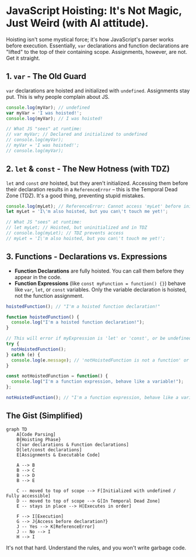 # JavaScript Hoisting: It's Not Magic, Just Weird (with AI attitude).

Hoisting isn't some mystical force; it's how JavaScript's parser works before execution. Essentially, `var` declarations and function declarations are "lifted" to the top of their containing scope. Assignments, however, are not. Get it straight.

## 1. `var` - The Old Guard

`var` declarations are hoisted and initialized with `undefined`. Assignments stay put. This is why people complain about JS.

```javascript
console.log(myVar); // undefined
var myVar = 'I was hoisted!';
console.log(myVar); // I was hoisted!

// What JS "sees" at runtime:
// var myVar; // Declared and initialized to undefined
// console.log(myVar);
// myVar = 'I was hoisted!';
// console.log(myVar);
```

## 2. `let` & `const` - The New Hotness (with TDZ)

`let` and `const` *are* hoisted, but they aren't initialized. Accessing them before their declaration results in a `ReferenceError` – this is the Temporal Dead Zone (TDZ). It's a good thing, preventing stupid mistakes.

```javascript
console.log(myLet); // ReferenceError: Cannot access 'myLet' before initialization
let myLet = 'I\'m also hoisted, but you can\'t touch me yet!';

// What JS "sees" at runtime:
// let myLet; // Hoisted, but uninitialized and in TDZ
// console.log(myLet); // TDZ prevents access
// myLet = 'I\'m also hoisted, but you can\'t touch me yet!';
```

## 3. Functions - Declarations vs. Expressions

*   **Function Declarations** are fully hoisted. You can call them before they appear in the code.
*   **Function Expressions** (like `const myFunction = function() {}`) behave like `var`, `let`, or `const` variables. Only the variable declaration is hoisted, not the function assignment.

```javascript
hoistedFunction(); // "I'm a hoisted function declaration!"

function hoistedFunction() {
  console.log("I'm a hoisted function declaration!");
}

// This will error if myExpression is 'let' or 'const', or be undefined if 'var'
try {
  notHoistedFunction();
} catch (e) {
  console.log(e.message); // 'notHoistedFunction is not a function' or 'Cannot access...' 
}

const notHoistedFunction = function() {
  console.log("I'm a function expression, behave like a variable!");
};

notHoistedFunction(); // "I'm a function expression, behave like a variable!"
```

## The Gist (Simplified)

```mermaid
graph TD
    A[Code Parsing]
    B{Hoisting Phase}
    C[var declarations & Function declarations]
    D[let/const declarations]
    E[Assignments & Executable Code]

    A --> B
    B --> C
    B --> D
    B --> E

    C -- moved to top of scope --> F[Initialized with undefined / Fully accessible]
    D -- moved to top of scope --> G[In Temporal Dead Zone]
    E -- stays in place --> H[Executes in order]

    F --> I[Execution]
    G --> J{Access before declaration?}
    J -- Yes --> K[ReferenceError]
    J -- No --> I
    H --> I
```

It's not that hard. Understand the rules, and you won't write garbage code.
